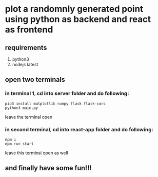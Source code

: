 # plot a randomnly generated point using python as backend and react as frontend

## requirements

1. python3
2. nodejs latest

## open two terminals

### in terminal 1, cd into server folder and do following:
```
pip3 install matplotlib numpy flask flask-cors
python3 main.py
```
leave the terminal open

### in second terminal, cd into react-app folder and do following:
```
npm i
npm run start
```
leave this terminal open as well

## and finally have some fun!!!